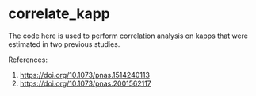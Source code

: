 # correlate_kapp
The code here is used to perform correlation analysis on kapps that were estimated in two previous studies.

References:
1. https://doi.org/10.1073/pnas.1514240113
2. https://doi.org/10.1073/pnas.2001562117